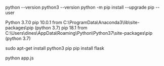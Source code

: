 python --version
python3 --version
python -m pip install --upgrade pip --user

Python 3.7.0
pip 10.0.1 from C:\ProgramData\Anaconda3\lib\site-packages\pip (python 3.7)
pip 18.1 from C:\Users\dines\AppData\Roaming\Python\Python37\site-packages\pip (python 3.7)


sudo apt-get install python3 pip
pip install flask

python app.js